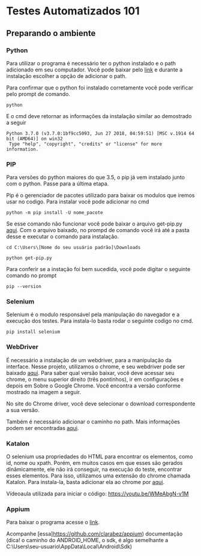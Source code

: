# Testes Automatizados 101

## Preparando o ambiente

### Python

Para utilizar o programa é necessário ter o python instalado e o path adicionado em seu computador. Você pode baixar pelo [link](https://www.python.org/downloads/) e durante a instalação escolher a opção de adicionar o path.

Para confirmar que o python foi instalado corretamente você pode verificar pelo prompt de comando.

`python`

E o cmd deve retornar as informações da instalação similar ao demostrado a seguir

```
Python 3.7.0 (v3.7.0:1bf9cc5093, Jun 27 2018, 04:59:51) [MSC v.1914 64 bit (AMD64)] on win32
 Type "help", "copyright", "credits" or "license" for more information.
```

### PIP

Para versões do python maiores do que 3.5, o pip já vem instalado junto com o python. Passe para a última etapa.

Pip é o gerenciador de pacotes utilizado para baixar os modulos que iremos usar no codigo. Para instalar você pode adicionar no cmd

```
python -m pip install -U nome_pacote
```
Se esse comando não funcionar você pode baixar o arquivo get-pip.py [aqui](https://bootstrap.pypa.io/get-pip.py). Com o arquivo baixado, no prompd de comando você irá até a pasta desse e executar o comando para instalação.

```
cd C:\Users\[Nome do seu usuário padrão]\Downloads
```
```
python get-pip.py
```

Para conferir se a instação foi bem sucedida, você pode digitar o seguinte comando no prompt
```
pip --version
```

### Selenium

Selenium é o modulo responsável pela manipulação do navegador e a execução dos testes. Para instala-lo basta rodar o seguinte codigo no cmd.

```
pip install selenium
```

### WebDriver

É necessário a instalação de um webdriver, para a manipulação da interface. Nesse projeto, utilizamos o chrome, e seu webdriver pode ser baixado [aqui](https://sites.google.com/a/chromium.org/chromedriver/downloads). Para saber qual versão baixar, você deve acessar seu chrome, o menu superior direito (três pontinhos), ir em configurações e depois em Sobre o Google Chrome. Você encontra a versão conforme mostrado na imagem a seguir.

No site do Chrome driver, você deve selecionar o download correspondente a sua versão.

Também é necessário adicionar o caminho no path. Mais informações podem ser encontradas [aqui](https://stackoverflow.com/questions/42478591/python-selenium-chrome-webdriver).


### Katalon

O selenium usa propriedades do HTML para encontrar os elementos, como id, nome ou xpath. Porém, em muitos casos em que esses são gerados dinâmicamente, ele não irá conseguir, na execução do teste, encontrar esses elementos. Para isso, utilizamos uma extensão do chrome chamada Katalon. Para instala-la, basta adicionar ela ao chrome por [aqui](https://chrome.google.com/webstore/detail/katalon-recorder-selenium/ljdobmomdgdljniojadhoplhkpialdid?hl=pt-BR).

Vídeoaula utilizada para iniciar o código: https://youtu.be/WMeAbgN-v1M

### Appium

Para baixar o programa acesse o [link](https://github.com/appium/appium-desktop/releases/tag/v1.20.2).

Acompanhe [essa]https://github.com/clarabez/appium) documentação (dica! o caminho do ANDROID_HOME, o sdk, é algo semelhante a C:\Users\seu-usuario\AppData\Local\Android\Sdk)

